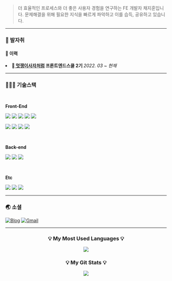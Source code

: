 

> 더 효율적인 프로세스와  더 좋은 사용자 경험을 연구하는 FE 개발자 채지훈입니다. 문제해결을 위해 필요한 지식을 빠르게 파악하고 이를 습득, 공유하고 있습니다.
---

<h3>👣 발자취</h3>
<h4>📌 이력</h4
<ul>
  <li>🦁<strong><a href="https://www.likelion.net/"> 멋쟁이사자처럼</a> 프론트엔드스쿨 2기 </strong><i>2022. 03 ~ 현재</i></li>
</ul>

---

<h3>🧑🏻‍💻 기술스택</h3>

<br>

**Front-End**

<a><img src="https://img.shields.io/badge/html5-E34F26?style=for-the-badge&logo=html5&logoColor=white"></a>
<a><img src="https://img.shields.io/badge/css-1572B6?style=for-the-badge&logo=css3&logoColor=white"></a>
<a><img src="https://img.shields.io/badge/bootstrap-7952B3?style=for-the-badge&logo=bootstrap&logoColor=white"></a>
<a><img src="https://img.shields.io/badge/Sass-cc6699?style=for-the-badge&logo=Sass&logoColor=white"></a>
<a><img src="https://img.shields.io/badge/tailwind-06B6D4?style=for-the-badge&logo=tailwind&logoColor=white"></a> 

<a><img src="https://img.shields.io/badge/javascript-F7DF1E?style=for-the-badge&logo=javascript&logoColor=black"></a>
<a><img src="https://img.shields.io/badge/jquery-0769AD?style=for-the-badge&logo=jquery&logoColor=white"></a>
<a><img src="https://img.shields.io/badge/react-61DAFB?style=for-the-badge&logo=react&logoColor=black"></a>
<a><img src="https://img.shields.io/badge/redux-764ABC?style=for-the-badge&logo=Redux&logoColor=white"></a>

<br>

**Back-end**

<a><img src="https://img.shields.io/badge/mongoDB-47A248?style=for-the-badge&logo=MongoDB&logoColor=white"></a>
<a><img src="https://img.shields.io/badge/firebase-FFCA28?style=for-the-badge&logo=firebase&logoColor=white"></a>
<a><img src="https://img.shields.io/badge/node.js-339933?style=for-the-badge&logo=Node.js&logoColor=white"></a>

<br>

**Etc**

<a><img src="https://img.shields.io/badge/github-181717?style=for-the-badge&logo=github&logoColor=white"></a>
<a><img src="https://img.shields.io/badge/git-F05032?style=for-the-badge&logo=git&logoColor=white"></a>
<a><img src="https://img.shields.io/badge/git-000000?style=for-the-badge&logo=Notion&logoColor=white"></a>





---

<h3>🌏 소셜 </h3>

[![Blog](https://img.shields.io/badge/blog-black?logo=github)](https://velog.io/@hoonn94)
[![Gmail](https://img.shields.io/badge/Gmail-EA4335?style=flat-square&logo=Gmail&logoColor=white)](mailto:hoonn94@gmail.com)

---

<h3 align="center">💡 My Most Used Languages 💡</h3>
<p align="center">
  <a href="https://github.com/jihoon-chae">
    <img align="center" src="https://github-readme-stats.vercel.app/api/top-langs/?username=jihoon-chae&layout=compact&show_icons=${아이콘 보여줄지}&show_owner=ture&hide_title=ture&theme=nord&hide=${가리고 싶은 언어}" />
  </a>
</p>
<h3 align="center">💡 My Git Stats 💡</h3>
<p align="center">
  <a href="https://github.com/jihoon-chae">
    <img align="center" src="https://github-readme-stats.vercel.app/api?username=jihoon-chae&hide=${가릴항목}&hide_title=ture&show_icons=${깃아이콘표시}&include_all_commits=ture&theme=nord}" />
  </a>
</p>



